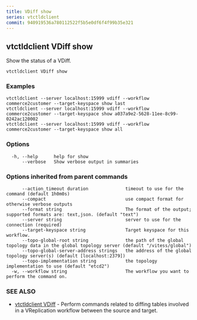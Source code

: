 ```yaml
---
title: VDiff show
series: vtctldclient
commit: 940919536a780112522f5b5e0df6f4f99b35e321
---
```

## vtctldclient VDiff show

Show the status of a VDiff.

```
vtctldclient VDiff show
```

### Examples

```
vtctldclient --server localhost:15999 vdiff --workflow commerce2customer --target-keyspace show last
vtctldclient --server localhost:15999 vdiff --workflow commerce2customer --target-keyspace show a037a9e2-5628-11ee-8c99-0242ac120002
vtctldclient --server localhost:15999 vdiff --workflow commerce2customer --target-keyspace show all
```

### Options

```
  -h, --help      help for show
      --verbose   Show verbose output in summaries
```

### Options inherited from parent commands

```
      --action_timeout duration              timeout to use for the command (default 1h0m0s)
      --compact                              use compact format for otherwise verbose outputs
      --format string                        The format of the output; supported formats are: text,json. (default "text")
      --server string                        server to use for the connection (required)
      --target-keyspace string               Target keyspace for this workflow.
      --topo-global-root string              the path of the global topology data in the global topology server (default "/vitess/global")
      --topo-global-server-address strings   the address of the global topology server(s) (default [localhost:2379])
      --topo-implementation string           the topology implementation to use (default "etcd2")
  -w, --workflow string                      The workflow you want to perform the command on.
```

### SEE ALSO

* [vtctldclient VDiff](./vtctldclient_vdiff/)	 - Perform commands related to diffing tables involved in a VReplication workflow between the source and target.

